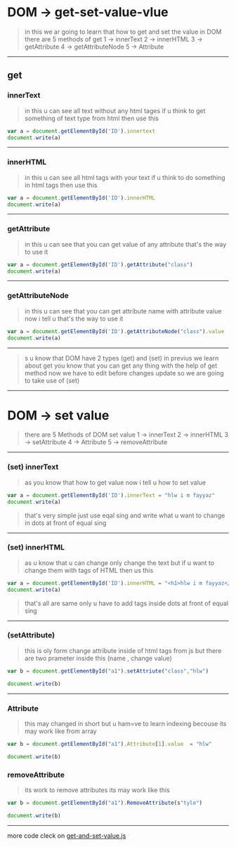 # DOM -> get-set-value-vlue

> in this we ar going to learn that how to get and set the value in DOM
there are 5 methods of get
1 -> innerText
2 -> innerHTML
3 -> getAttribute
4 -> getAttributeNode
5 -> Attribute
---
## get 
### innerText
> in this u can see all text without any html tages if u think to get something of text type from html then use this
```javascript
var a = document.getElementById('ID').innertext
document.write(a)
```
---
### innerHTML
> in this u can see all html tags with your text if u think to do something in html tags then use this
```javascript
var a = document.getElementById('ID').innerHTML
document.write(a)
```
---
### getAttribute
> in this u can see that you can get value of any attribute that's the way to use it 
```javascript
var a = document.getElementById('ID').getAttribute("class")
document.write(a)
```
---
### getAttributeNode
> in this u can  see that you can get attribute name with attribute value now i tell u  that's the way to use it 
```javascript
var a = document.getElementById('ID').getAttributeNode("class").value
document.write(a)
```
---
> s u know that DOM have 2 types (get) and (set) in previus we learn about get you know that you can get any thing with the help of get method now we have to edit before changes update so we are going to take use of (set)
---
# DOM -> set value 
> there are 5 Methods of DOM set value
1 -> innerText
2 -> innerHTML
3 -> setAttribute
4 -> Attribute
5 -> removeAttribute
---
### (set) innerText
> as you know that how to get value now i tell u how to set value 
```javascript
var a = document.getElementById('ID').innerText = "hlw i m fayyaz"
document.write(a)
```
> that's very simple just use eqal sing and write what u want to change in dots at front of equal sing
---
### (set) innerHTML
> as u know that u can change only change the text but if u want to change them with tags of HTML then us this 
```javascript
var a = document.getElementById('ID').innerHTML = "<h1>hlw i m fayyaz</h1>"
document.write(a)
```
> that's all are same only u have to add tags inside dots at front of equal sing 
---
### (setAttribute)
> this is oly form change attribute inside of html tags from js but there are two prameter inside this (name , change value)
```javascript
var b = document.getElementById("a1").setAttriute("class","hlw")

document.write(b)
```
---
### Attribute
> this may changed in short but u ham=ve to learn indexing becouse its may work like from array
```javascript
var b = document.getElementById("a1").Attribute[1].value  = "hlw"

document.write(b)
```
### removeAttribute
> its work to remove attributes its may work like this
```javascript
var b = document.getElementById("a1").RemoveAttribute(s"tyle")

document.write(b)
```
---
more code cleck on [get-and-set-value.js](../js/dom-get-and-set-value-methods.js)